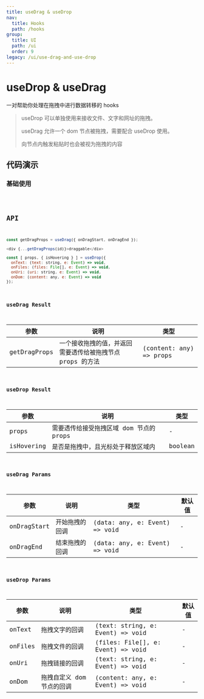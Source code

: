```yaml
---
title: useDrag & useDrop
nav:
  title: Hooks
  path: /hooks
group:
  title: UI
  path: /ui
  order: 9
legacy: /ui/use-drag-and-use-drop
---
```


# useDrop & useDrag

一对帮助你处理在拖拽中进行数据转移的 hooks

> useDrop 可以单独使用来接收文件、文字和网址的拖拽。
>
> useDrag 允许一个 dom 节点被拖拽，需要配合 useDrop 使用。
>
> 向节点内触发粘贴时也会被视为拖拽的内容

## 代码演示

### 基础使用

<code src="./demo/demo1.tsx" />

## API

```javascript
const getDragProps = useDrag({ onDragStart, onDragEnd });

<div {...getDragProps(id)}>draggable</div>

const [ props, { isHovering } ] = useDrop({
  onText: (text: string, e: Event) => void,
  onFiles: (files: File[], e: Event) => void,
  onUri: (uri: string, e: Event) => void,
  onDom: (content: any, e: Event) => void
});
```

### useDrag Result

| 参数 | 说明                                              | 类型                    |
|----------|-------------------------------------------|-------------------------|
| getDragProps  | 一个接收拖拽的值，并返回需要透传给被拖拽节点 props 的方法 | (content: any) => props |

### useDrop Result

| 参数 | 说明                                              | 类型                    |
|----------|-------------------------------------------|-------------------------|
| props      | 需要透传给接受拖拽区域 dom 节点的 props | - |
| isHovering   | 是否是拖拽中，且光标处于释放区域内   | boolean     |

### useDrag Params

| 参数 | 说明                                              | 类型                    | 默认值 |
|---------|----------------------------------------------|------------------------|--------|
| onDragStart | 开始拖拽的回调 | (data: any, e: Event) => void | -      |
| onDragEnd | 结束拖拽的回调 | (data: any, e: Event) => void | -      |

### useDrop Params

| 参数 | 说明                                              | 类型                    | 默认值 |
|---------|----------------------------------------------|------------------------|--------|
| onText | 拖拽文字的回调 | (text: string, e: Event) => void | -      |
| onFiles | 拖拽文件的回调 | (files: File[], e: Event) => void | -      |
| onUri | 拖拽链接的回调 | (text: string, e: Event) => void | -      |
| onDom | 拖拽自定义 dom 节点的回调 | (content: any, e: Event) => void | -      |
